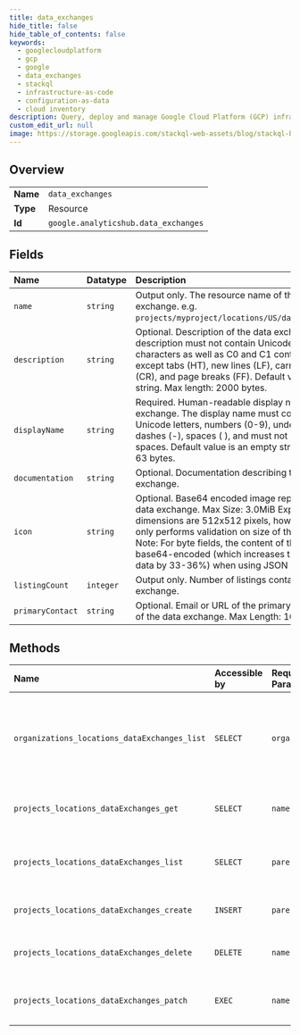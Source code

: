 ```yaml
---
title: data_exchanges
hide_title: false
hide_table_of_contents: false
keywords:
  - googlecloudplatform
  - gcp
  - google
  - data_exchanges
  - stackql
  - infrastructure-as-code
  - configuration-as-data
  - cloud inventory
description: Query, deploy and manage Google Cloud Platform (GCP) infrastructure and resources using SQL
custom_edit_url: null
image: https://storage.googleapis.com/stackql-web-assets/blog/stackql-blog-post-featured-image.png
---
```

  
    

## Overview
<table><tbody>
<tr><td><b>Name</b></td><td><code>data_exchanges</code></td></tr>
<tr><td><b>Type</b></td><td>Resource</td></tr>
<tr><td><b>Id</b></td><td><code>google.analyticshub.data_exchanges</code></td></tr>
</tbody></table>

## Fields
| Name | Datatype | Description |
|:-----|:---------|:------------|
| `name` | `string` | Output only. The resource name of the data exchange. e.g. `projects/myproject/locations/US/dataExchanges/123`. |
| `description` | `string` | Optional. Description of the data exchange. The description must not contain Unicode non-characters as well as C0 and C1 control codes except tabs (HT), new lines (LF), carriage returns (CR), and page breaks (FF). Default value is an empty string. Max length: 2000 bytes. |
| `displayName` | `string` | Required. Human-readable display name of the data exchange. The display name must contain only Unicode letters, numbers (0-9), underscores (_), dashes (-), spaces ( ), and must not start or end with spaces. Default value is an empty string. Max length: 63 bytes. |
| `documentation` | `string` | Optional. Documentation describing the data exchange. |
| `icon` | `string` | Optional. Base64 encoded image representing the data exchange. Max Size: 3.0MiB Expected image dimensions are 512x512 pixels, however the API only performs validation on size of the encoded data. Note: For byte fields, the content of the fields are base64-encoded (which increases the size of the data by 33-36%) when using JSON on the wire. |
| `listingCount` | `integer` | Output only. Number of listings contained in the data exchange. |
| `primaryContact` | `string` | Optional. Email or URL of the primary point of contact of the data exchange. Max Length: 1000 bytes. |
## Methods
| Name | Accessible by | Required Params | Description |
|:-----|:--------------|:----------------|:------------|
| `organizations_locations_dataExchanges_list` | `SELECT` | `organization` | Lists all data exchanges from projects in a given organization and location. |
| `projects_locations_dataExchanges_get` | `SELECT` | `name` | Gets the details of a data exchange. |
| `projects_locations_dataExchanges_list` | `SELECT` | `parent` | Lists all data exchanges in a given project and location. |
| `projects_locations_dataExchanges_create` | `INSERT` | `parent` | Creates a new data exchange. |
| `projects_locations_dataExchanges_delete` | `DELETE` | `name` | Deletes an existing data exchange. |
| `projects_locations_dataExchanges_patch` | `EXEC` | `name` | Updates an existing data exchange. |
